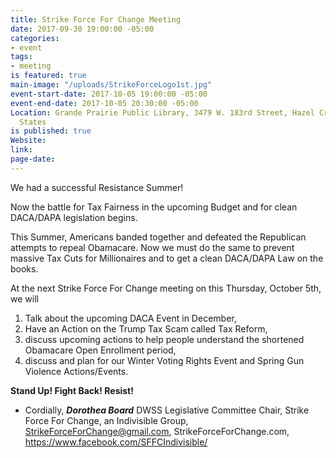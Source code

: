 ```yaml
---
title: Strike Force For Change Meeting
date: 2017-09-30 19:00:00 -05:00
categories:
- event
tags:
- meeting
is featured: true
main-image: "/uploads/StrikeForceLogo1st.jpg"
event-start-date: 2017-10-05 19:00:00 -05:00
event-end-date: 2017-10-05 20:30:00 -05:00
Location: Grande Prairie Public Library, 3479 W. 183rd Street, Hazel Crest, IL, United
  States
is published: true
Website: 
link: 
page-date: 
---
```


We had a successful Resistance Summer! 

Now the battle for Tax Fairness in the upcoming Budget and for clean DACA/DAPA legislation begins. 

This Summer, Americans banded together and defeated the Republican attempts to repeal Obamacare. Now we must do the same to prevent massive Tax Cuts for Millionaires and to get a clean DACA/DAPA Law on the books. 

At the next Strike Force For Change meeting on this Thursday, October 5th, we will 
1.	Talk about the upcoming DACA Event in December, 
2.	Have an Action on the Trump Tax Scam called Tax Reform, 
4.	discuss upcoming actions to help people understand the shortened Obamacare Open Enrollment period, 
4.	discuss and plan for our Winter Voting Rights Event and Spring Gun Violence Actions/Events.    

**Stand Up! Fight Back! Resist!** 
* Cordially,
***Dorothea Board***
DWSS Legislative Committee Chair, 
Strike Force For Change, an Indivisible Group, 
StrikeForceForChange@gmail.com, 
StrikeForceForChange.com, 
https://www.facebook.com/SFFCIndivisible/

